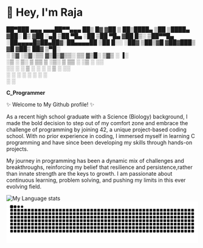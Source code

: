 # 👋 Hey, I'm Raja

 ██▀███  ▄▄▄     ▄▄▄██▀▀▄▄▄                  ██▒   █▓
▓██ ▒ ██▒████▄     ▒██ ▒████▄               ▓██░   █▒
▓██ ░▄█ ▒██  ▀█▄   ░██ ▒██  ▀█▄              ▓██  █▒░
▒██▀▀█▄ ░██▄▄▄▄█▓██▄██▓░██▄▄▄▄██              ▒██ █░░
░██▓ ▒██▒▓█   ▓██▓███▒  ▓█   ▓██▒    ██▓       ▒▀█░  
░ ▒▓ ░▒▓░▒▒   ▓▒█▒▓▒▒░  ▒▒   ▓▒█░    ▒▓▒       ░ ▐░  
  ░▒ ░ ▒░ ▒   ▒▒ ▒ ░▒░   ▒   ▒▒ ░    ░▒        ░ ░░  
  ░░   ░  ░   ▒  ░ ░ ░   ░   ▒       ░           ░░  
   ░          ░  ░   ░       ░  ░     ░           ░  
                                      ░          ░   
                                                                                                                                    
**C_Programmer**


✨ Welcome to My Github profile! ✨                                        

                                              
As a recent high school graduate with a Science (Biology) background, I made the bold decision to step out of my comfort zone and embrace the challenge of programming by joining 42, a unique project-based coding school. With no prior experience in coding, I immersed myself in learning C programming and have since been developing my skills through hands-on projects.

My journey in programming has been a dynamic mix of challenges and breakthroughs, reinforcing my belief that resilience and persistence,rather than innate strength are the keys to growth. I am passionate about continuous learning, problem solving, and pushing my limits in this ever evolving field.


![My Language stats](https://github-readme-stats-eight-theta.vercel.app/api/top-langs/?username=KingVikraman&layout=compact&langs_count=8&hide_border=true)
<br />
<img src="https://raw.githubusercontent.com/KingVikraman/KingVikraman/output/snake.svg" alt="Snake animation" />
<!--
**KingVikraman/KingVikraman** is a ✨ _special_ ✨ repository because its `README.md` (this file) appears on your GitHub profile.

Here are some ideas to get you started:

- 🔭 I’m currently working on ...
- 🌱 I’m currently learning ...
- 👯 I’m looking to collaborate on ...
- 🤔 I’m looking for help with ...
- 💬 Ask me about ...
- 📫 How to reach me: ...
- 😄 Pronouns: ...
- ⚡ Fun fact: ...
-->
